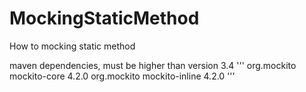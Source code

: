# MockingStaticMethod
How to mocking static method

maven dependencies, must be higher than version 3.4
'''
<dependency>
<groupId>org.mockito</groupId>
<artifactId>mockito-core</artifactId>
<version>4.2.0</version>
</dependency>
<dependency>
<groupId>org.mockito</groupId>
<artifactId>mockito-inline</artifactId>
<version>4.2.0</version>
</dependency>
'''
